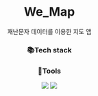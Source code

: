 # We_Map
재난문자 데이터를 이용한 지도 앱 

<html>

<body align="center">
<h3 align="center">📚Tech stack</h3>

<div align="center">


<h3 align="center">🔧Tools</h3>  
<img src="https://img.shields.io/badge/Github-181717?style=flat&logo=github&logoColor=white" />
<img src="https://img.shields.io/badge/Slack-4A154B?style=flat&logo=slack&logoColor=white" />
</div>
  <br>
    <br>
    
</body>

</html>
